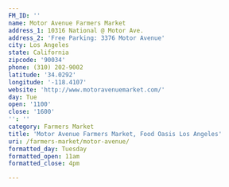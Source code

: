 ```yaml
---
FM_ID: ''
name: Motor Avenue Farmers Market
address_1: 10316 National @ Motor Ave.
address_2: 'Free Parking: 3376 Motor Avenue'
city: Los Angeles
state: California
zipcode: '90034'
phone: (310) 202-9002
latitude: '34.0292'
longitude: '-118.4107'
website: 'http://www.motoravenuemarket.com/'
day: Tue
open: '1100'
close: '1600'
'': ''
category: Farmers Market
title: 'Motor Avenue Farmers Market, Food Oasis Los Angeles'
uri: /farmers-market/motor-avenue/
formatted_day: Tuesday
formatted_open: 11am
formatted_close: 4pm

---
```

